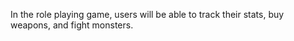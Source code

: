 In the role playing game, users will be able to track their stats, buy weapons, and fight monsters. 